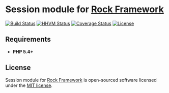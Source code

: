 Session module for [Rock Framework](https://github.com/romeOz/rock)
=================

[![Build Status](https://travis-ci.org/romeOz/rock-session.svg?branch=master)](https://travis-ci.org/romeOz/rock-session)
[![HHVM Status](http://hhvm.h4cc.de/badge/romeoz/rock-session.svg)](http://hhvm.h4cc.de/package/romeoz/rock-session)
[![Coverage Status](https://coveralls.io/repos/romeOz/rock-session/badge.svg?branch=master)](https://coveralls.io/r/romeOz/rock-session?branch=master)
[![License](https://poser.pugx.org/romeOz/rock-session/license.svg)](https://packagist.org/packages/romeOz/rock-session)

Requirements
-------------------
 * **PHP 5.4+**

License
-------------------

Session module for [Rock Framework](https://github.com/romeOz/rock) is open-sourced software licensed under the [MIT license](http://opensource.org/licenses/MIT).